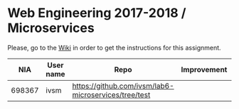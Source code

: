 # Web Engineering 2017-2018 / Microservices
Please, go to the [Wiki](https://github.com/UNIZAR-30246-WebEngineering/lab6-microservices/wiki) in order to get the instructions for this assignment.

NIA    | User name | Repo | Improvement | Score
-------|-----------|------|-------------|--------
698367 |  ivsm     |   https://github.com/ivsm/lab6-microservices/tree/test   |             |
